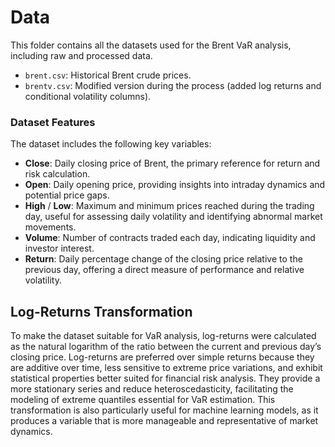 # Data

This folder contains all the datasets used for the Brent VaR analysis, including raw and processed data.  
- `brent.csv`: Historical Brent crude prices.
- `brentv.csv`: Modified version during the process (added log returns and conditional volatility columns).


### Dataset Features

The dataset includes the following key variables:

- **Close**: Daily closing price of Brent, the primary reference for return and risk calculation.  
- **Open**: Daily opening price, providing insights into intraday dynamics and potential price gaps.  
- **High** / **Low**: Maximum and minimum prices reached during the trading day, useful for assessing daily volatility and identifying abnormal market movements.  
- **Volume**: Number of contracts traded each day, indicating liquidity and investor interest.  
- **Return**: Daily percentage change of the closing price relative to the previous day, offering a direct measure of performance and relative volatility.

## Log-Returns Transformation

To make the dataset suitable for VaR analysis, log-returns were calculated as the natural logarithm of the ratio between the current and previous day’s closing price.
Log-returns are preferred over simple returns because they are additive over time, less sensitive to extreme price variations, and exhibit statistical properties better suited for financial risk analysis. They provide a more stationary series and reduce heteroscedasticity, facilitating the modeling of extreme quantiles essential for VaR estimation. This transformation is also particularly useful for machine learning models, as it produces a variable that is more manageable and representative of market dynamics.
